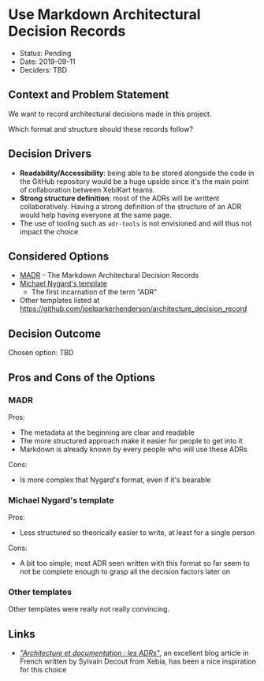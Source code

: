 # Use Markdown Architectural Decision Records

- Status: Pending
- Date: 2019-09-11
- Deciders: TBD

## Context and Problem Statement

We want to record architectural decisions made in this project.

Which format and structure should these records follow?

## Decision Drivers

- **Readability/Accessibility**: being able to be stored alongside the code in
  the GitHub repository would be a huge upside since it's the main point of
  collaboration between XebiKart teams.
- **Strong structure definition**: most of the ADRs will be writtent
  collaboratively. Having a strong definition of the structure of an ADR would
  help having everyone at the same page.
- The use of tooling such as `adr-tools` is not envisioned and will thus not
  impact the choice

## Considered Options

- [MADR](https://adr.github.io/madr/) - The Markdown Architectural Decision
  Records
- [Michael Nygard's
  template](http://thinkrelevance.com/blog/2011/11/15/documenting-architecture-decisions)
  - The first incarnation of the term "ADR"
- Other templates listed at
  <https://github.com/joelparkerhenderson/architecture_decision_record>

## Decision Outcome

Chosen option: TBD

## Pros and Cons of the Options

### MADR

Pros:

- The metadata at the beginning are clear and readable
- The more structured approach make it easier for people to get into it
- Markdown is already known by every people who will use these ADRs

Cons:

- Is more complex that Nygard's format, even if it's bearable

### Michael Nygard's template

Pros:

- Less structured so theorically easier to write, at least for a single person

Cons:

- A bit too simple; most ADR seen written with this format so far seem to not
  be complete enough to grasp all the decision factors later on

### Other templates

Other templates were really not really convincing.

## Links

- [_"Architecture et documentation : les
  ADRs"_](https://blog.xebia.fr/2019/03/05/architecture-et-documentation-les-adrs/),
  an excellent blog article in French written by Sylvain Decout from Xebia, has
  been a nice inspiration for this choice
